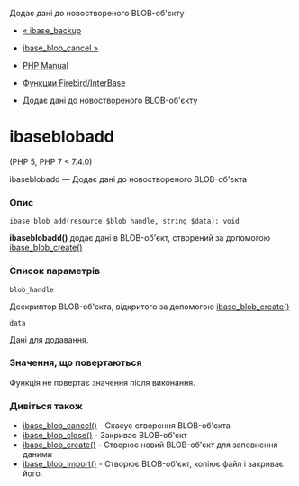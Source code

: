 Додає дані до новоствореного BLOB-об'єкту

-   [« ibase\_backup](function.ibase-backup.html)
    
-   [ibase\_blob\_cancel »](function.ibase-blob-cancel.html)
    
-   [PHP Manual](index.html)
    
-   [Функции Firebird/InterBase](ref.ibase.html)
    
-   Додає дані до новоствореного BLOB-об'єкту
    

# ibaseblobadd

(PHP 5, PHP 7 < 7.4.0)

ibaseblobadd — Додає дані до новоствореного BLOB-об'єкта

### Опис

```methodsynopsis
ibase_blob_add(resource $blob_handle, string $data): void
```

**ibaseblobadd()** додає дані в BLOB-об'єкт, створений за допомогою [ibase\_blob\_create()](function.ibase-blob-create.html)

### Список параметрів

`blob_handle`

Дескриптор BLOB-об'єкта, відкритого за допомогою [ibase\_blob\_create()](function.ibase-blob-create.html)

`data`

Дані для додавання.

### Значення, що повертаються

Функція не повертає значення після виконання.

### Дивіться також

-   [ibase\_blob\_cancel()](function.ibase-blob-cancel.html) - Скасує створення BLOB-об'єкта
-   [ibase\_blob\_close()](function.ibase-blob-close.html) - Закриває BLOB-об'єкт
-   [ibase\_blob\_create()](function.ibase-blob-create.html) - Створює новий BLOB-об'єкт для заповнення даними
-   [ibase\_blob\_import()](function.ibase-blob-import.html) - Створює BLOB-об'єкт, копіює файл і закриває його.